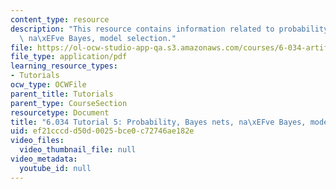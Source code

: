 ```yaml
---
content_type: resource
description: "This resource contains information related to probability, Bayes nets,\
  \ na\xEFve Bayes, model selection."
file: https://ol-ocw-studio-app-qa.s3.amazonaws.com/courses/6-034-artificial-intelligence-fall-2010/ef21cccdd50d0025bce0c72746ae182e_MIT6_034F10_tutor06.pdf
file_type: application/pdf
learning_resource_types:
- Tutorials
ocw_type: OCWFile
parent_title: Tutorials
parent_type: CourseSection
resourcetype: Document
title: "6.034 Tutorial 5: Probability, Bayes nets, na\xEFve Bayes, model selection"
uid: ef21cccd-d50d-0025-bce0-c72746ae182e
video_files:
  video_thumbnail_file: null
video_metadata:
  youtube_id: null
---
```


